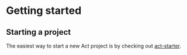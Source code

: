 # Getting started

## Starting a project

The easiest way to start a new Act project is by checking out [act-starter](https://github.com/joaomilho/act-starter).

